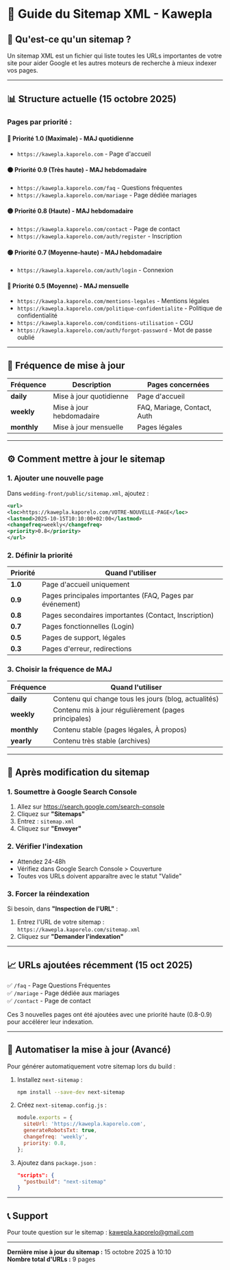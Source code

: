 # 📍 Guide du Sitemap XML - Kawepla

## 🎯 Qu'est-ce qu'un sitemap ?

Un sitemap XML est un fichier qui liste toutes les URLs importantes de votre site pour aider Google et les autres moteurs de recherche à mieux indexer vos pages.

---

## 📊 Structure actuelle (15 octobre 2025)

### Pages par priorité :

#### 🔴 **Priorité 1.0** (Maximale) - MAJ quotidienne
- `https://kawepla.kaporelo.com` - Page d'accueil

#### 🟠 **Priorité 0.9** (Très haute) - MAJ hebdomadaire
- `https://kawepla.kaporelo.com/faq` - Questions fréquentes
- `https://kawepla.kaporelo.com/mariage` - Page dédiée mariages

#### 🟡 **Priorité 0.8** (Haute) - MAJ hebdomadaire
- `https://kawepla.kaporelo.com/contact` - Page de contact
- `https://kawepla.kaporelo.com/auth/register` - Inscription

#### 🟢 **Priorité 0.7** (Moyenne-haute) - MAJ hebdomadaire
- `https://kawepla.kaporelo.com/auth/login` - Connexion

#### 🔵 **Priorité 0.5** (Moyenne) - MAJ mensuelle
- `https://kawepla.kaporelo.com/mentions-legales` - Mentions légales
- `https://kawepla.kaporelo.com/politique-confidentialite` - Politique de confidentialité
- `https://kawepla.kaporelo.com/conditions-utilisation` - CGU
- `https://kawepla.kaporelo.com/auth/forgot-password` - Mot de passe oublié

---

## 🔄 Fréquence de mise à jour

| Fréquence | Description | Pages concernées |
|-----------|-------------|------------------|
| **daily** | Mise à jour quotidienne | Page d'accueil |
| **weekly** | Mise à jour hebdomadaire | FAQ, Mariage, Contact, Auth |
| **monthly** | Mise à jour mensuelle | Pages légales |

---

## ⚙️ Comment mettre à jour le sitemap

### 1. Ajouter une nouvelle page

Dans `wedding-front/public/sitemap.xml`, ajoutez :

```xml
<url>
<loc>https://kawepla.kaporelo.com/VOTRE-NOUVELLE-PAGE</loc>
<lastmod>2025-10-15T10:10:00+02:00</lastmod>
<changefreq>weekly</changefreq>
<priority>0.8</priority>
</url>
```

### 2. Définir la priorité

| Priorité | Quand l'utiliser |
|----------|------------------|
| **1.0** | Page d'accueil uniquement |
| **0.9** | Pages principales importantes (FAQ, Pages par événement) |
| **0.8** | Pages secondaires importantes (Contact, Inscription) |
| **0.7** | Pages fonctionnelles (Login) |
| **0.5** | Pages de support, légales |
| **0.3** | Pages d'erreur, redirections |

### 3. Choisir la fréquence de MAJ

| Fréquence | Quand l'utiliser |
|-----------|------------------|
| **daily** | Contenu qui change tous les jours (blog, actualités) |
| **weekly** | Contenu mis à jour régulièrement (pages principales) |
| **monthly** | Contenu stable (pages légales, À propos) |
| **yearly** | Contenu très stable (archives) |

---

## 🚀 Après modification du sitemap

### 1. Soumettre à Google Search Console
1. Allez sur https://search.google.com/search-console
2. Cliquez sur **"Sitemaps"**
3. Entrez : `sitemap.xml`
4. Cliquez sur **"Envoyer"**

### 2. Vérifier l'indexation
- Attendez 24-48h
- Vérifiez dans Google Search Console > Couverture
- Toutes vos URLs doivent apparaître avec le statut "Valide"

### 3. Forcer la réindexation
Si besoin, dans **"Inspection de l'URL"** :
1. Entrez l'URL de votre sitemap : `https://kawepla.kaporelo.com/sitemap.xml`
2. Cliquez sur **"Demander l'indexation"**

---

## 📈 URLs ajoutées récemment (15 oct 2025)

✅ `/faq` - Page Questions Fréquentes  
✅ `/mariage` - Page dédiée aux mariages  
✅ `/contact` - Page de contact  

Ces 3 nouvelles pages ont été ajoutées avec une priorité haute (0.8-0.9) pour accélérer leur indexation.

---

## 🔧 Automatiser la mise à jour (Avancé)

Pour générer automatiquement votre sitemap lors du build :

1. Installez `next-sitemap` :
   ```bash
   npm install --save-dev next-sitemap
   ```

2. Créez `next-sitemap.config.js` :
   ```js
   module.exports = {
     siteUrl: 'https://kawepla.kaporelo.com',
     generateRobotsTxt: true,
     changefreq: 'weekly',
     priority: 0.8,
   };
   ```

3. Ajoutez dans `package.json` :
   ```json
   "scripts": {
     "postbuild": "next-sitemap"
   }
   ```

---

## 📞 Support

Pour toute question sur le sitemap : kawepla.kaporelo@gmail.com

---

**Dernière mise à jour du sitemap :** 15 octobre 2025 à 10:10  
**Nombre total d'URLs :** 9 pages

